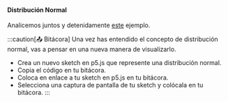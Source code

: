 #### Distribución Normal

Analicemos juntos y detenidamente [este](https://natureofcode.com/random/#example-04-a-gaussian-distribution) ejemplo.

:::caution[📤 Bitácora] 
Una vez has entendido el concepto de distribución normal, vas a pensar en una nueva manera de visualizarlo.

* Crea un nuevo sketch en p5.js que represente una distribución normal.
* Copia el código en tu bitácora.
* Coloca en enlace a tu sketch en p5.js en tu bitácora.
* Selecciona una captura de pantalla de tu sketch y colócala en tu bitácora.
:::

